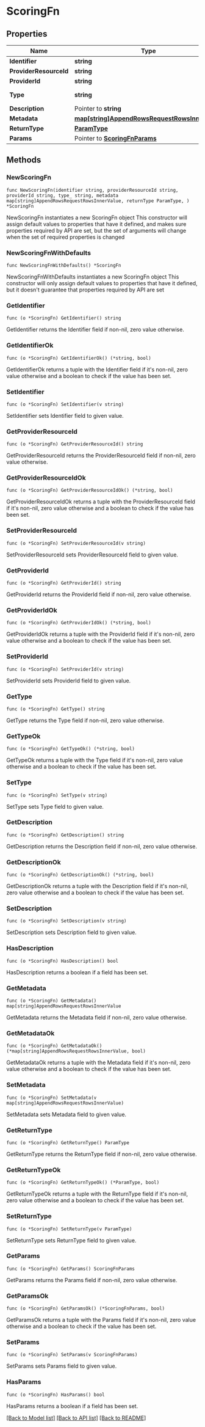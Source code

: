 # ScoringFn

## Properties

Name | Type | Description | Notes
------------ | ------------- | ------------- | -------------
**Identifier** | **string** |  | 
**ProviderResourceId** | **string** |  | 
**ProviderId** | **string** |  | 
**Type** | **string** |  | [default to "scoring_function"]
**Description** | Pointer to **string** |  | [optional] 
**Metadata** | [**map[string]AppendRowsRequestRowsInnerValue**](AppendRowsRequestRowsInnerValue.md) |  | 
**ReturnType** | [**ParamType**](ParamType.md) |  | 
**Params** | Pointer to [**ScoringFnParams**](ScoringFnParams.md) |  | [optional] 

## Methods

### NewScoringFn

`func NewScoringFn(identifier string, providerResourceId string, providerId string, type_ string, metadata map[string]AppendRowsRequestRowsInnerValue, returnType ParamType, ) *ScoringFn`

NewScoringFn instantiates a new ScoringFn object
This constructor will assign default values to properties that have it defined,
and makes sure properties required by API are set, but the set of arguments
will change when the set of required properties is changed

### NewScoringFnWithDefaults

`func NewScoringFnWithDefaults() *ScoringFn`

NewScoringFnWithDefaults instantiates a new ScoringFn object
This constructor will only assign default values to properties that have it defined,
but it doesn't guarantee that properties required by API are set

### GetIdentifier

`func (o *ScoringFn) GetIdentifier() string`

GetIdentifier returns the Identifier field if non-nil, zero value otherwise.

### GetIdentifierOk

`func (o *ScoringFn) GetIdentifierOk() (*string, bool)`

GetIdentifierOk returns a tuple with the Identifier field if it's non-nil, zero value otherwise
and a boolean to check if the value has been set.

### SetIdentifier

`func (o *ScoringFn) SetIdentifier(v string)`

SetIdentifier sets Identifier field to given value.


### GetProviderResourceId

`func (o *ScoringFn) GetProviderResourceId() string`

GetProviderResourceId returns the ProviderResourceId field if non-nil, zero value otherwise.

### GetProviderResourceIdOk

`func (o *ScoringFn) GetProviderResourceIdOk() (*string, bool)`

GetProviderResourceIdOk returns a tuple with the ProviderResourceId field if it's non-nil, zero value otherwise
and a boolean to check if the value has been set.

### SetProviderResourceId

`func (o *ScoringFn) SetProviderResourceId(v string)`

SetProviderResourceId sets ProviderResourceId field to given value.


### GetProviderId

`func (o *ScoringFn) GetProviderId() string`

GetProviderId returns the ProviderId field if non-nil, zero value otherwise.

### GetProviderIdOk

`func (o *ScoringFn) GetProviderIdOk() (*string, bool)`

GetProviderIdOk returns a tuple with the ProviderId field if it's non-nil, zero value otherwise
and a boolean to check if the value has been set.

### SetProviderId

`func (o *ScoringFn) SetProviderId(v string)`

SetProviderId sets ProviderId field to given value.


### GetType

`func (o *ScoringFn) GetType() string`

GetType returns the Type field if non-nil, zero value otherwise.

### GetTypeOk

`func (o *ScoringFn) GetTypeOk() (*string, bool)`

GetTypeOk returns a tuple with the Type field if it's non-nil, zero value otherwise
and a boolean to check if the value has been set.

### SetType

`func (o *ScoringFn) SetType(v string)`

SetType sets Type field to given value.


### GetDescription

`func (o *ScoringFn) GetDescription() string`

GetDescription returns the Description field if non-nil, zero value otherwise.

### GetDescriptionOk

`func (o *ScoringFn) GetDescriptionOk() (*string, bool)`

GetDescriptionOk returns a tuple with the Description field if it's non-nil, zero value otherwise
and a boolean to check if the value has been set.

### SetDescription

`func (o *ScoringFn) SetDescription(v string)`

SetDescription sets Description field to given value.

### HasDescription

`func (o *ScoringFn) HasDescription() bool`

HasDescription returns a boolean if a field has been set.

### GetMetadata

`func (o *ScoringFn) GetMetadata() map[string]AppendRowsRequestRowsInnerValue`

GetMetadata returns the Metadata field if non-nil, zero value otherwise.

### GetMetadataOk

`func (o *ScoringFn) GetMetadataOk() (*map[string]AppendRowsRequestRowsInnerValue, bool)`

GetMetadataOk returns a tuple with the Metadata field if it's non-nil, zero value otherwise
and a boolean to check if the value has been set.

### SetMetadata

`func (o *ScoringFn) SetMetadata(v map[string]AppendRowsRequestRowsInnerValue)`

SetMetadata sets Metadata field to given value.


### GetReturnType

`func (o *ScoringFn) GetReturnType() ParamType`

GetReturnType returns the ReturnType field if non-nil, zero value otherwise.

### GetReturnTypeOk

`func (o *ScoringFn) GetReturnTypeOk() (*ParamType, bool)`

GetReturnTypeOk returns a tuple with the ReturnType field if it's non-nil, zero value otherwise
and a boolean to check if the value has been set.

### SetReturnType

`func (o *ScoringFn) SetReturnType(v ParamType)`

SetReturnType sets ReturnType field to given value.


### GetParams

`func (o *ScoringFn) GetParams() ScoringFnParams`

GetParams returns the Params field if non-nil, zero value otherwise.

### GetParamsOk

`func (o *ScoringFn) GetParamsOk() (*ScoringFnParams, bool)`

GetParamsOk returns a tuple with the Params field if it's non-nil, zero value otherwise
and a boolean to check if the value has been set.

### SetParams

`func (o *ScoringFn) SetParams(v ScoringFnParams)`

SetParams sets Params field to given value.

### HasParams

`func (o *ScoringFn) HasParams() bool`

HasParams returns a boolean if a field has been set.


[[Back to Model list]](../README.md#documentation-for-models) [[Back to API list]](../README.md#documentation-for-api-endpoints) [[Back to README]](../README.md)


